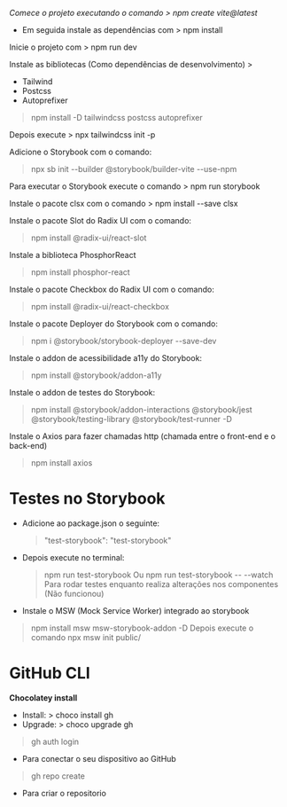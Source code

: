*Comece o projeto executando o comando > npm create vite@latest*

- Em seguida instale as dependências com > npm install

Inicie o projeto com > npm run dev

Instale as bibliotecas (Como dependências de desenvolvimento) >

- Tailwind
- Postcss
- Autoprefixer

> npm install -D tailwindcss postcss autoprefixer

Depois execute > npx tailwindcss init -p

Adicione o Storybook com o comando:

> npx sb init --builder @storybook/builder-vite --use-npm

Para executar o Storybook execute o comando > npm run storybook

Instale o pacote clsx com o comando > npm install --save clsx

Instale o pacote Slot do Radix UI com o comando:
> npm install @radix-ui/react-slot

Instale a biblioteca PhosphorReact
> npm install phosphor-react

Instale o pacote Checkbox do Radix UI com o comando:
> npm install @radix-ui/react-checkbox

Instale o pacote Deployer do Storybook com o comando:
> npm i @storybook/storybook-deployer --save-dev

Instale o addon de acessibilidade a11y do Storybook:
> npm install @storybook/addon-a11y

Instale o addon de testes do Storybook:
> npm install @storybook/addon-interactions @storybook/jest @storybook/testing-library @storybook/test-runner -D

Instale o Axios para fazer chamadas http (chamada entre o front-end e o back-end)
> npm install axios


# Testes no Storybook 

- Adicione ao package.json o seguinte:
  > "test-storybook": "test-storybook"

- Depois execute no terminal:
  > npm run test-storybook
  Ou
  > npm run test-storybook -- --watch
  Para rodar testes enquanto realiza alterações nos componentes (Não funcionou)

- Instale o MSW (Mock Service Worker) integrado ao storybook
 > npm install msw msw-storybook-addon -D
 Depois execute o comando
  > npx msw init public/
# GitHub CLI
 
 **Chocolatey install**
  - Install: > choco install gh
  - Upgrade: > choco upgrade gh

> gh auth login
- Para conectar o seu dispositivo ao GitHub

> gh repo create
- Para criar o repositorio